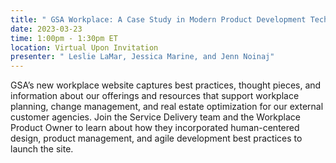 ```yaml
---
title: " GSA Workplace: A Case Study in Modern Product Development Tech Talk "
date: 2023-03-23
time: 1:00pm - 1:30pm ET
location: Virtual Upon Invitation
presenter: " Leslie LaMar, Jessica Marine, and Jenn Noinaj"
---
```

<!--StartFragment-->

GSA’s new workplace website captures best practices, thought pieces, and information about our offerings and resources that support workplace planning, change management, and real estate optimization for our external customer agencies. Join the Service Delivery team and the Workplace Product Owner to learn about how they incorporated human-centered design, product management, and agile development best practices to launch the site.

<!--EndFragment-->
